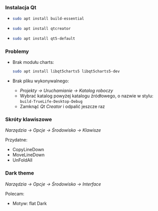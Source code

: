 ### Instalacja Qt

* ```bash
  sudo apt install build-essential
  ```
* ```bash
  sudo apt install qtcreator
  ```
* ```bash
  sudo apt install qt5-default
  ```

  
  

### Problemy

* Brak modułu charts:
  ```bash
  sudo apt install libqt5charts5 libqt5charts5-dev
  ```

* Brak pliku wykonywalnego:

  * *Projekty -> Uruchamianie -> Katalog roboczy*
  * Wybrać katalog powyżej katalogu źródłowego, o nazwie w stylu:
    `build-TrueLife-Desktop-Debug`
  * Zamknąć *Qt Creator* i odpalić jeszcze raz



### Skróty klawiszowe

*Narzędzia -> Opcje -> Środowisko -> Klawisze*

Przydatne:

* CopyLineDown
* MoveLineDown
* UnFoldAll



### Dark theme

*Narzędzia -> Opcje -> Środowisko -> Interface*

Polecam:

* Motyw: flat Dark


